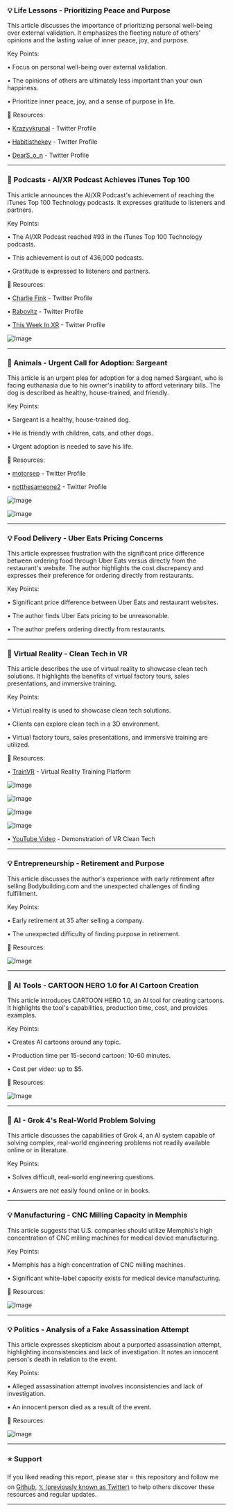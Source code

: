 ### 💡 Life Lessons - Prioritizing Peace and Purpose

This article discusses the importance of prioritizing personal well-being over external validation.  It emphasizes the fleeting nature of others' opinions and the lasting value of inner peace, joy, and purpose.


Key Points:

• Focus on personal well-being over external validation.


• The opinions of others are ultimately less important than your own happiness.


• Prioritize inner peace, joy, and a sense of purpose in life.



🔗 Resources:

• [Krazyykrunal](https://x.com/krazyykrunal) - Twitter Profile


• [Habitisthekey](https://x.com/Habitisthekey) - Twitter Profile


• [DearS_o_n](https://x.com/DearS_o_n) - Twitter Profile



---
### 🚀 Podcasts - AI/XR Podcast Achieves iTunes Top 100

This article announces the AI/XR Podcast's achievement of reaching the iTunes Top 100 Technology podcasts.  It expresses gratitude to listeners and partners.


Key Points:

• The AI/XR Podcast reached #93 in the iTunes Top 100 Technology podcasts.


• This achievement is out of 436,000 podcasts.


•  Gratitude is expressed to listeners and partners.



🔗 Resources:

• [Charlie Fink](https://x.com/CharlieFink) - Twitter Profile


• [Rabovitz](https://x.com/rabovitz) - Twitter Profile


• [This Week In XR](https://x.com/ThisWeekInXR) - Twitter Profile


![Image](https://pbs.twimg.com/media/GvhUbSBakAAUTqH?format=jpg&name=medium)


---
### 🐶 Animals - Urgent Call for Adoption: Sargeant

This article is an urgent plea for adoption for a dog named Sargeant, who is facing euthanasia due to his owner's inability to afford veterinary bills.  The dog is described as healthy, house-trained, and friendly.


Key Points:

• Sargeant is a healthy, house-trained dog.


• He is friendly with children, cats, and other dogs.


•  Urgent adoption is needed to save his life.



🔗 Resources:

• [motorsep](https://x.com/motorsep) - Twitter Profile


• [notthesameone2](https://x.com/notthesameone2) - Twitter Profile


![Image](https://pbs.twimg.com/amplify_video_thumb/1943372439066697728/img/kY5I3n4aWemAls6e.jpg)


![Image](https://pbs.twimg.com/media/GvIcjSzW0AAQX28?format=jpg&name=240x240)


---
### 💡 Food Delivery - Uber Eats Pricing Concerns

This article expresses frustration with the significant price difference between ordering food through Uber Eats versus directly from the restaurant's website.  The author highlights the cost discrepancy and expresses their preference for ordering directly from restaurants.


Key Points:

• Significant price difference between Uber Eats and restaurant websites.


• The author finds Uber Eats pricing to be unreasonable.


• The author prefers ordering directly from restaurants.



---
### 🤖 Virtual Reality - Clean Tech in VR

This article describes the use of virtual reality to showcase clean tech solutions.  It highlights the benefits of virtual factory tours, sales presentations, and immersive training.


Key Points:

• Virtual reality is used to showcase clean tech solutions.


•  Clients can explore clean tech in a 3D environment.


• Virtual factory tours, sales presentations, and immersive training are utilized.



🔗 Resources:

• [TrainVR](https://trainvr.pro) - Virtual Reality Training Platform


![Image](https://pbs.twimg.com/media/GvST0GhW4AEH5nV?format=jpg&name=360x360)


![Image](https://pbs.twimg.com/media/GvST0F4aYAAwX1k?format=jpg&name=360x360)


![Image](https://pbs.twimg.com/media/GvST0GoXoAEu2eA?format=jpg&name=small)


![Image](https://pbs.twimg.com/amplify_video_thumb/1942339862616489984/img/nfywnRW-um80RT90.jpg)


• [YouTube Video](https://youtu.be/gXXlpE1EMhM) -  Demonstration of VR Clean Tech


---
### 💡 Entrepreneurship - Retirement and Purpose

This article discusses the author's experience with early retirement after selling Bodybuilding.com and the unexpected challenges of finding fulfillment.


Key Points:

•  Early retirement at 35 after selling a company.


• The unexpected difficulty of finding purpose in retirement.



🔗 Resources:



![Image](https://pbs.twimg.com/amplify_video_thumb/1943494003456163840/img/RdsmYX8d7Ypy1CYv.jpg)


---
### 🚀 AI Tools - CARTOON HERO 1.0 for AI Cartoon Creation

This article introduces CARTOON HERO 1.0, an AI tool for creating cartoons.  It highlights the tool's capabilities, production time, cost, and provides examples.


Key Points:

• Creates AI cartoons around any topic.


• Production time per 15-second cartoon: 10-60 minutes.


• Cost per video: up to $5.



🔗 Resources:


![Image](https://pbs.twimg.com/amplify_video_thumb/1943317630305140736/img/uO2WM70QzL99ipgw.jpg)


---
### 🤖 AI - Grok 4's Real-World Problem Solving

This article discusses the capabilities of Grok 4, an AI system capable of solving complex, real-world engineering problems not readily available online or in literature.


Key Points:

• Solves difficult, real-world engineering questions.


• Answers are not easily found online or in books.



---
### 💡 Manufacturing - CNC Milling Capacity in Memphis

This article suggests that U.S. companies should utilize Memphis's high concentration of CNC milling machines for medical device manufacturing.


Key Points:

• Memphis has a high concentration of CNC milling machines.


•  Significant white-label capacity exists for medical device manufacturing.



🔗 Resources:


![Image](https://pbs.twimg.com/media/GvW-chOXoAAQ4QR?format=jpg&name=small)


---
### 💡 Politics - Analysis of a Fake Assassination Attempt

This article expresses skepticism about a purported assassination attempt, highlighting inconsistencies and lack of investigation. It notes an innocent person's death in relation to the event.


Key Points:

•  Alleged assassination attempt involves inconsistencies and lack of investigation.


• An innocent person died as a result of the event.



🔗 Resources:


![Image](https://pbs.twimg.com/media/GveWDi8XYAArUOy?format=jpg&name=small)


---

### ⭐️ Support

If you liked reading this report, please star ⭐️ this repository and follow me on [Github](https://github.com/Drix10), [𝕏 (previously known as Twitter)](https://x.com/DRIX_10_) to help others discover these resources and regular updates.

---